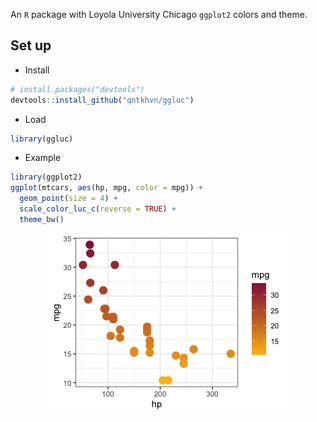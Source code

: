 
An `R` package with Loyola University Chicago `ggplot2` colors and
theme.

## Set up

-   Install

``` r
# install.packages("devtools")
devtools::install_github("qntkhvn/ggluc")
```

-   Load

``` r
library(ggluc)
```

-   Example

``` r
library(ggplot2)
ggplot(mtcars, aes(hp, mpg, color = mpg)) +
  geom_point(size = 4) +
  scale_color_luc_c(reverse = TRUE) +
  theme_bw()
```

<img src="README_files/figure-gfm/example-1.png" style="display: block; margin: auto;" />
